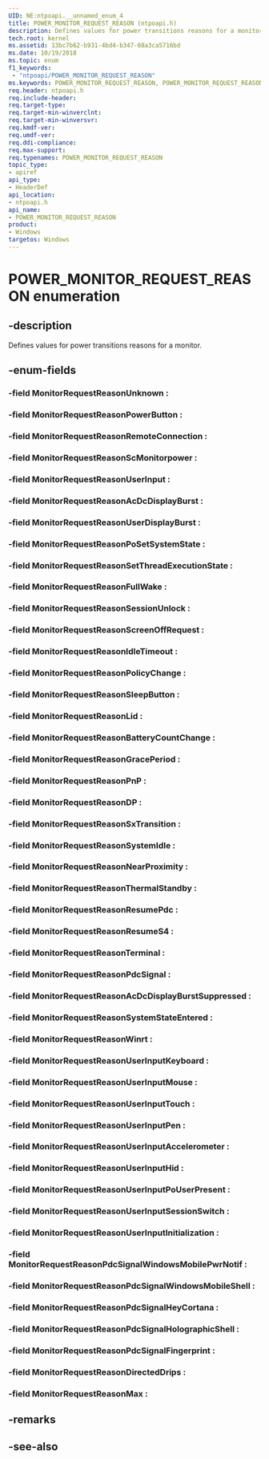 ```yaml
---
UID: NE:ntpoapi.__unnamed_enum_4
title: POWER_MONITOR_REQUEST_REASON (ntpoapi.h)
description: Defines values for power transitions reasons for a monitor.
tech.root: kernel
ms.assetid: 13bc7b62-b931-4bd4-b347-08a3ca5716bd
ms.date: 10/19/2018
ms.topic: enum
f1_keywords:
 - "ntpoapi/POWER_MONITOR_REQUEST_REASON"
ms.keywords: POWER_MONITOR_REQUEST_REASON, POWER_MONITOR_REQUEST_REASON, 
req.header: ntpoapi.h
req.include-header:
req.target-type:
req.target-min-winverclnt:
req.target-min-winversvr:
req.kmdf-ver:
req.umdf-ver:
req.ddi-compliance:
req.max-support:
req.typenames: POWER_MONITOR_REQUEST_REASON
topic_type: 
- apiref
api_type: 
- HeaderDef
api_location:
- ntpoapi.h
api_name: 
- POWER_MONITOR_REQUEST_REASON
product:
- Windows
targetos: Windows
---
```


# POWER_MONITOR_REQUEST_REASON enumeration

## -description

Defines values for power transitions reasons for a monitor.

## -enum-fields

### -field MonitorRequestReasonUnknown : 
### -field MonitorRequestReasonPowerButton : 
### -field MonitorRequestReasonRemoteConnection : 
### -field MonitorRequestReasonScMonitorpower : 
### -field MonitorRequestReasonUserInput : 
### -field MonitorRequestReasonAcDcDisplayBurst : 
### -field MonitorRequestReasonUserDisplayBurst : 
### -field MonitorRequestReasonPoSetSystemState : 
### -field MonitorRequestReasonSetThreadExecutionState : 
### -field MonitorRequestReasonFullWake : 
### -field MonitorRequestReasonSessionUnlock : 
### -field MonitorRequestReasonScreenOffRequest : 
### -field MonitorRequestReasonIdleTimeout : 
### -field MonitorRequestReasonPolicyChange : 
### -field MonitorRequestReasonSleepButton : 
### -field MonitorRequestReasonLid : 
### -field MonitorRequestReasonBatteryCountChange : 
### -field MonitorRequestReasonGracePeriod : 
### -field MonitorRequestReasonPnP : 
### -field MonitorRequestReasonDP : 
### -field MonitorRequestReasonSxTransition : 
### -field MonitorRequestReasonSystemIdle : 
### -field MonitorRequestReasonNearProximity : 
### -field MonitorRequestReasonThermalStandby : 
### -field MonitorRequestReasonResumePdc : 
### -field MonitorRequestReasonResumeS4 : 
### -field MonitorRequestReasonTerminal : 
### -field MonitorRequestReasonPdcSignal : 
### -field MonitorRequestReasonAcDcDisplayBurstSuppressed : 
### -field MonitorRequestReasonSystemStateEntered : 
### -field MonitorRequestReasonWinrt : 
### -field MonitorRequestReasonUserInputKeyboard : 
### -field MonitorRequestReasonUserInputMouse : 
### -field MonitorRequestReasonUserInputTouch : 
### -field MonitorRequestReasonUserInputPen : 
### -field MonitorRequestReasonUserInputAccelerometer : 
### -field MonitorRequestReasonUserInputHid : 
### -field MonitorRequestReasonUserInputPoUserPresent : 
### -field MonitorRequestReasonUserInputSessionSwitch : 
### -field MonitorRequestReasonUserInputInitialization : 
### -field MonitorRequestReasonPdcSignalWindowsMobilePwrNotif : 
### -field MonitorRequestReasonPdcSignalWindowsMobileShell : 
### -field MonitorRequestReasonPdcSignalHeyCortana : 
### -field MonitorRequestReasonPdcSignalHolographicShell : 
### -field MonitorRequestReasonPdcSignalFingerprint : 
### -field MonitorRequestReasonDirectedDrips :
### -field MonitorRequestReasonMax : 

## -remarks

## -see-also
